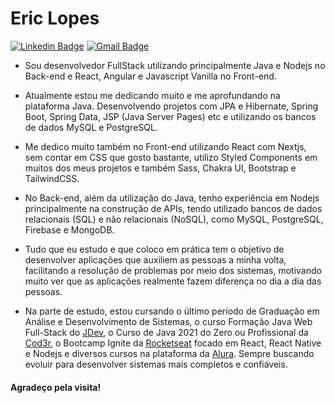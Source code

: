 # Eric Lopes

[![Linkedin Badge](https://img.shields.io/badge/-Eric%20Lopes-2f8609?style=flat-square&logo=LinkedIn&logoColor=white&link=https://www.linkedin.com/in/eric-oliveira-lopes/)](https://www.linkedin.com/in/eric-oliveira-lopes/)
[![Gmail Badge](https://img.shields.io/badge/-lopes.eric051@gmail.com-2f8609?style=flat-square&logo=Gmail&logoColor=white&link=mailto:lopes.eric051@gmail.com)](lopes.eric051@gmail.com)
 
- Sou desenvolvedor FullStack utilizando principalmente Java e Nodejs no Back-end e React, Angular e Javascript Vanilla no Front-end. 

- Atualmente estou me dedicando muito e me aprofundando na plataforma Java. Desenvolvendo projetos com JPA e Hibernate, Spring Boot, Spring Data, JSP (Java Server Pages) etc e utilizando os bancos de dados MySQL e PostgreSQL.

- Me dedico muito também no Front-end utilizando React com Nextjs, sem contar em CSS que gosto bastante, utilizo Styled Components em muitos dos meus projetos e também Sass, Chakra UI, Bootstrap e TailwindCSS. 

- No Back-end, além da utilização do Java, tenho experiência em Nodejs principalmente na construção de APIs, tendo utilizado bancos de dados relacionais (SQL) e não relacionais (NoSQL), como MySQL, PostgreSQL, Firebase e MongoDB. 

- Tudo que eu estudo e que coloco em prática tem o objetivo de desenvolver aplicações que auxiliem as pessoas a minha volta, facilitando a resolução de problemas por meio dos sistemas, motivando muito ver que as aplicações realmente fazem diferença no dia a dia das pessoas.

- Na parte de estudo, estou cursando o último período de Graduação em Análise e Desenvolvimento de Sistemas, o curso Formação Java Web Full-Stack do [JDev](https://www.jdevtreinamento.com.br/formacao-java-web-profissional), o Curso de Java 2021 do Zero ou Profissional da [Cod3r](https://www.cod3r.com.br/), o Bootcamp Ignite da [Rocketseat](https://rocketseat.com.br/) focado em React, React Native e Nodejs e diversos cursos na plataforma da [Alura](https://www.alura.com.br/). Sempre buscando evoluir para desenvolver sistemas mais completos e confiáveis.

#### Agradeço pela visita! 
